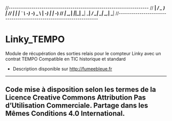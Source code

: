 //--------------------------------------------------------------------
//   __|              _/           _ )  |
//   _| |  |   ` \    -_)   -_)    _ \  |   -_)  |  |   -_)
//  _| \_,_| _|_|_| \___| \___|   ___/ _| \___| \_,_| \___|
//--------------------------------------------------------------------
# Linky_TEMPO

Module de récupération des sorties relais pour le compteur Linky avec un contrat TEMPO
Compatible en TIC historique et standard

- Description disponible sur http://fumeebleue.fr

------------------------------------------------------------------------------------
Code mise à disposition selon les termes de la Licence Creative Commons Attribution
Pas d’Utilisation Commerciale.
Partage dans les Mêmes Conditions 4.0 International.
------------------------------------------------------------------------------------